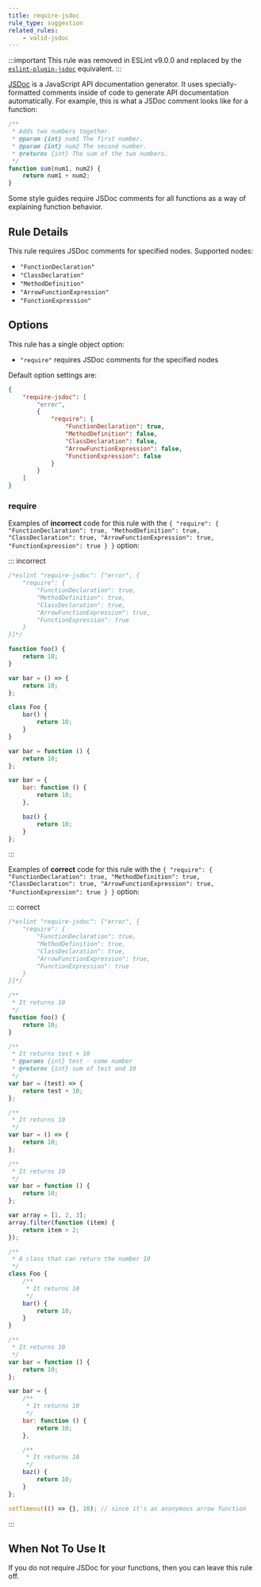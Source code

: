 ```yaml
---
title: require-jsdoc
rule_type: suggestion
related_rules:
    - valid-jsdoc
---
```


:::important
This rule was removed in ESLint v9.0.0 and replaced by the [`eslint-plugin-jsdoc`](https://github.com/gajus/eslint-plugin-jsdoc) equivalent.
:::

[JSDoc](http://usejsdoc.org) is a JavaScript API documentation generator. It uses specially-formatted comments inside of code to generate API documentation automatically. For example, this is what a JSDoc comment looks like for a function:

```js
/**
 * Adds two numbers together.
 * @param {int} num1 The first number.
 * @param {int} num2 The second number.
 * @returns {int} The sum of the two numbers.
 */
function sum(num1, num2) {
    return num1 + num2;
}
```

Some style guides require JSDoc comments for all functions as a way of explaining function behavior.

## Rule Details

This rule requires JSDoc comments for specified nodes. Supported nodes:

- `"FunctionDeclaration"`
- `"ClassDeclaration"`
- `"MethodDefinition"`
- `"ArrowFunctionExpression"`
- `"FunctionExpression"`

## Options

This rule has a single object option:

- `"require"` requires JSDoc comments for the specified nodes

Default option settings are:

```json
{
    "require-jsdoc": [
        "error",
        {
            "require": {
                "FunctionDeclaration": true,
                "MethodDefinition": false,
                "ClassDeclaration": false,
                "ArrowFunctionExpression": false,
                "FunctionExpression": false
            }
        }
    ]
}
```

### require

Examples of **incorrect** code for this rule with the `{ "require": { "FunctionDeclaration": true, "MethodDefinition": true, "ClassDeclaration": true, "ArrowFunctionExpression": true, "FunctionExpression": true } }` option:

::: incorrect

```js
/*eslint "require-jsdoc": ["error", {
    "require": {
        "FunctionDeclaration": true,
        "MethodDefinition": true,
        "ClassDeclaration": true,
        "ArrowFunctionExpression": true,
        "FunctionExpression": true
    }
}]*/

function foo() {
    return 10;
}

var bar = () => {
    return 10;
};

class Foo {
    bar() {
        return 10;
    }
}

var bar = function () {
    return 10;
};

var bar = {
    bar: function () {
        return 10;
    },

    baz() {
        return 10;
    }
};
```

:::

Examples of **correct** code for this rule with the `{ "require": { "FunctionDeclaration": true, "MethodDefinition": true, "ClassDeclaration": true, "ArrowFunctionExpression": true, "FunctionExpression": true } }` option:

::: correct

```js
/*eslint "require-jsdoc": ["error", {
    "require": {
        "FunctionDeclaration": true,
        "MethodDefinition": true,
        "ClassDeclaration": true,
        "ArrowFunctionExpression": true,
        "FunctionExpression": true
    }
}]*/

/**
 * It returns 10
 */
function foo() {
    return 10;
}

/**
 * It returns test + 10
 * @params {int} test - some number
 * @returns {int} sum of test and 10
 */
var bar = (test) => {
    return test + 10;
};

/**
 * It returns 10
 */
var bar = () => {
    return 10;
};

/**
 * It returns 10
 */
var bar = function () {
    return 10;
};

var array = [1, 2, 3];
array.filter(function (item) {
    return item > 2;
});

/**
 * A class that can return the number 10
 */
class Foo {
    /**
     * It returns 10
     */
    bar() {
        return 10;
    }
}

/**
 * It returns 10
 */
var bar = function () {
    return 10;
};

var bar = {
    /**
     * It returns 10
     */
    bar: function () {
        return 10;
    },

    /**
     * It returns 10
     */
    baz() {
        return 10;
    }
};

setTimeout(() => {}, 10); // since it's an anonymous arrow function
```

:::

## When Not To Use It

If you do not require JSDoc for your functions, then you can leave this rule off.
